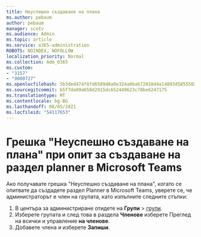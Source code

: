 ```yaml
---
title: Неуспешно създаване на плана
ms.author: pebaum
author: pebaum
manager: scotv
ms.audience: Admin
ms.topic: article
ms.service: o365-administration
ROBOTS: NOINDEX, NOFOLLOW
localization_priority: Normal
ms.collection: Adm_O365
ms.custom:
- "3157"
- "9000727"
ms.openlocfilehash: 5b3ded474f8fd6589d8a9e324a0bab72818d4a14893d5855502088c448bab150
ms.sourcegitcommit: b5f7da89a650d2915dc652449623c78be6247175
ms.translationtype: MT
ms.contentlocale: bg-BG
ms.lasthandoff: 08/05/2021
ms.locfileid: "54117653"
---
```

# <a name="failed-to-create-the-plan-error-when-trying-to-create-a-planner-tab-in-microsoft-teams"></a>Грешка "Неуспешно създаване на плана" при опит за създаване на раздел planner в Microsoft Teams

Ако получавате грешка "Неуспешно създаване на плана", когато се опитвате да създадете раздел Planner в Microsoft Teams, уверете се, че администраторът е член на групата, като изпълните следните стъпки:

1. В центъра за администриране отидете на **Групи**  >  [групи](https://admin.microsoft.com/Adminportal/Home?source=applauncher#/groups). 
2. Изберете групата и след това в раздела **Членове** изберете Преглед на всички и управление **на членове**.
3. Добавете члена и изберете **Запиши**.